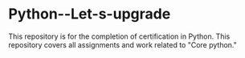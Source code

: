 # Python--Let-s-upgrade
This repository is for the completion of certification in Python. This repository covers all assignments and work related to "Core python."
